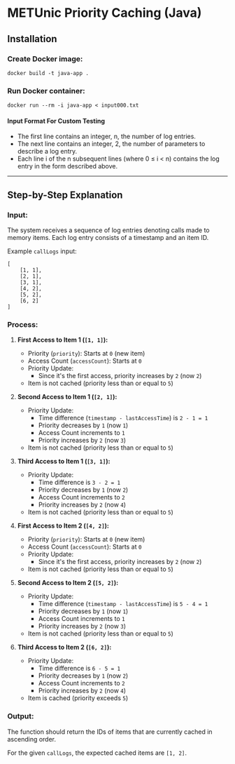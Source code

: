 # METUnic Priority Caching (Java)

## Installation

### Create Docker image:
```
docker build -t java-app .
```

### Run Docker container:
```
docker run --rm -i java-app < input000.txt
```

#### Input Format For Custom Testing

- The first line contains an integer, n, the number of log entries.
- The next line contains an integer, 2, the number of parameters to describe a log entry.
- Each line i of the n subsequent lines (where 0 ≤ i < n) contains the log entry in the form described above.

---
## Step-by-Step Explanation

### Input:
The system receives a sequence of log entries denoting calls made to memory items. Each log entry consists of a timestamp and an item ID.

Example `callLogs` input:
```
[
    [1, 1],
    [2, 1],
    [3, 1],
    [4, 2],
    [5, 2],
    [6, 2]
]
```

### Process:

1. **First Access to Item 1 (`[1, 1]`):**
   - Priority (`priority`): Starts at `0` (new item)
   - Access Count (`accessCount`): Starts at `0`
   - Priority Update:
     - Since it's the first access, priority increases by `2` (now `2`)
   - Item is not cached (priority less than or equal to `5`)

2. **Second Access to Item 1 (`[2, 1]`):**
    - Priority Update:
      - Time difference (`timestamp - lastAccessTime`) is `2 - 1 = 1`
      - Priority decreases by `1` (now `1`)
      - Access Count increments to `1`
      - Priority increases by `2` (now `3`)
    - Item is not cached (priority less than or equal to `5`)

3. **Third Access to Item 1 (`[3, 1]`):**
    - Priority Update:
        - Time difference is `3 - 2 = 1`
        - Priority decreases by `1` (now `2`)
        - Access Count increments to `2`
        - Priority increases by `2` (now `4`)
    - Item is not cached (priority less than or equal to `5`)

4. **First Access to Item 2 (`[4, 2]`):**
    - Priority (`priority`): Starts at `0` (new item)
    - Access Count (`accessCount`): Starts at `0`
    - Priority Update:
        - Since it's the first access, priority increases by `2` (now `2`)
    - Item is not cached (priority less than or equal to `5`)

5. **Second Access to Item 2 (`[5, 2]`):**
    - Priority Update:
        - Time difference (`timestamp - lastAccessTime`) is `5 - 4 = 1`
        - Priority decreases by `1` (now `1`)
        - Access Count increments to `1`
        - Priority increases by `2` (now `3`)
    - Item is not cached (priority less than or equal to `5`)

6. **Third Access to Item 2 (`[6, 2]`):**
    - Priority Update:
        - Time difference is `6 - 5 = 1`
        - Priority decreases by `1` (now `2`)
        - Access Count increments to `2`
        - Priority increases by `2` (now `4`)
    - Item is cached (priority exceeds `5`)

### Output:
The function should return the IDs of items that are currently cached in ascending order.

For the given `callLogs`, the expected cached items are `[1, 2]`.